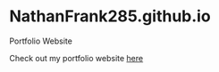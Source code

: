 # NathanFrank285.github.io
Portfolio Website

Check out my portfolio website <a href="https://nathanfrank285.github.io/" >here</a>
